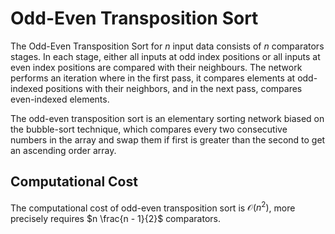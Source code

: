# Odd-Even Transposition Sort


The Odd-Even Transposition Sort for *n* input data consists of *n* comparators stages. 
In each stage, either all inputs at odd index positions or all inputs at even index positions are compared with their neighbours.
The network performs an iteration where in the first pass, it compares elements at odd-indexed positions with their neighbors, and in the next pass, compares even-indexed elements.

The odd-even transposition sort is an elementary sorting network biased on the bubble-sort technique, which compares every two consecutive numbers in the array and swap them if first is greater than the second to get an ascending order array.


## Computational Cost

The computational cost of odd-even transposition sort is $\mathcal{O}{\left(n^2\right)}$, more precisely requires $n \frac{n - 1}{2}$ comparators.
